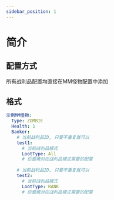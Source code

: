 ```yaml
---
sidebar_position: 1
---
```


# 简介

## 配置方式

所有战利品配置均直接在MM怪物配置中添加

## 格式

```yaml
示例MM怪物:
  Type: ZOMBIE
  Health: 1
  Banker:
    # 当前战利品ID, 只要不重复就可以
    test1:
      # 当前战利品模式
      LootType: All
      # 后面填对应战利品模式需要的配置
    
    # 当前战利品ID, 只要不重复就可以
    test2:
      # 当前战利品模式
      LootType: RANK
      # 后面填对应战利品模式需要的配置
```
